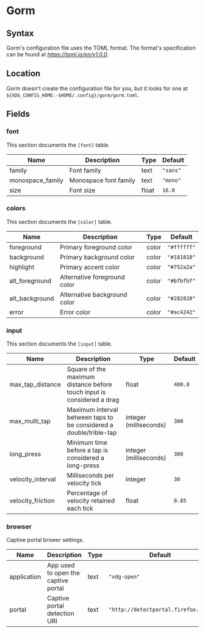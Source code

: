 # Gorm

## Syntax

Gorm's configuration file uses the TOML format. The format's specification
can be found at _https://toml.io/en/v1.0.0_.

## Location

Gorm doesn't create the configuration file for you, but it looks for one at
<br> `${XDG_CONFIG_HOME:-$HOME/.config}/gorm/gorm.toml`.

## Fields

### font

This section documents the `[font]` table.

|Name|Description|Type|Default|
|-|-|-|-|
|family|Font family|text|`"sans"`|
|monospace_family|Monospace font family|text|`"mono"`|
|size|Font size|float|`16.0`|

### colors

This section documents the `[color]` table.

|Name|Description|Type|Default|
|-|-|-|-|
|foreground|Primary foreground color|color|`"#ffffff"`|
|background|Primary background color|color|`"#181818"`|
|highlight|Primary accent color|color|`"#752a2a"`|
|alt_foreground|Alternative foreground color|color|`"#bfbfbf"`|
|alt_background|Alternative background color|color|`"#282828"`|
|error|Error color|color|`"#ac4242"`|

### input

This section documents the `[input]` table.

|Name|Description|Type|Default|
|-|-|-|-|
|max_tap_distance|Square of the maximum distance before touch input is considered a drag|float|`400.0`|
|max_multi_tap|Maximum interval between taps to be considered a double/trible-tap|integer (milliseconds)|`300`|
|long_press|Minimum time before a tap is considered a long-press|integer (milliseconds)|`300`|
|velocity_interval|Milliseconds per velocity tick|integer|`30`|
|velocity_friction|Percentage of velocity retained each tick|float|`0.85`|

### browser

Captive portal brower settings.

|Name|Description|Type|Default|
|-|-|-|-|
|application|App used to open the captive portal|text|`"xdg-open"`|
|portal|Captive portal detection URI|text|`"http://detectportal.firefox.com"`|
